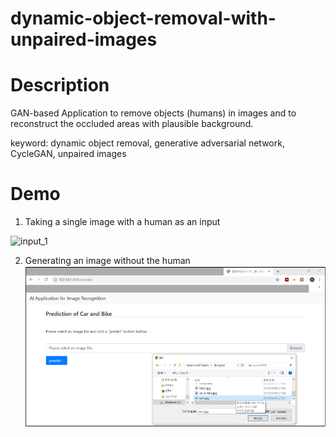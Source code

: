 # dynamic-object-removal-with-unpaired-images

# Description

GAN-based Application to remove objects (humans) in images and to reconstruct the occluded areas with plausible background.

keyword: dynamic object removal, generative adversarial network, CycleGAN, unpaired images

# Demo

1. Taking a single image with a human as an input

![input_1](https://github.com/hiroyasuakada/dynamic-object-removal-with-unpaired-images/blob/master/demo/input_1.jpg)

2. Generating an image without the human
![car1](https://github.com/akadahiroyasu/djangoai/blob/master/images_for_readme/window_1.png)
